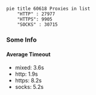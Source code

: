 
```mermaid
pie title 60618 Proxies in list
    "HTTP" : 27977
    "HTTPS": 9905
    "SOCKS" : 30715
```

### Some Info
#### Average Timeout

- mixed: 3.6s
- http: 1.9s
- https: 8.2s
- socks: 5.2s